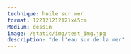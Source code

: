 ```yaml
---
technique: huile sur mer
format: 122121212121x45cm
Medium: dessin
image: /static/img/test_img.jpg
description: "de l'eau sur de la mer"
---
```

